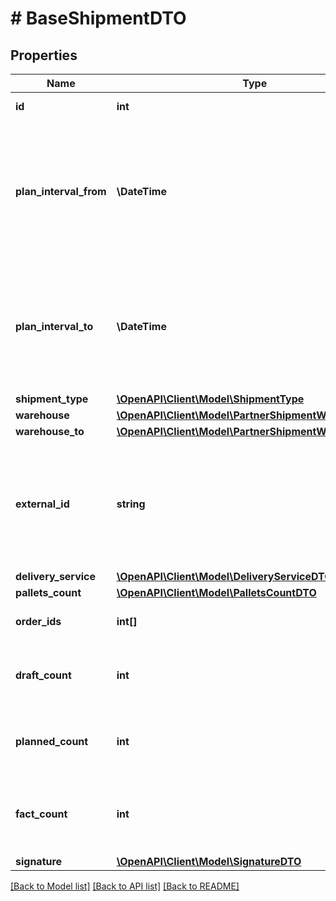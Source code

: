 # # BaseShipmentDTO

## Properties

Name | Type | Description | Notes
------------ | ------------- | ------------- | -------------
**id** | **int** | Идентификатор отгрузки. |
**plan_interval_from** | **\DateTime** | Начало планового интервала отгрузки.  Формат даты: :no-translate[ISO 8601] со смещением относительно :no-translate[UTC]. |
**plan_interval_to** | **\DateTime** | Конец планового интервала отгрузки.  Формат даты: :no-translate[ISO 8601] со смещением относительно :no-translate[UTC. |
**shipment_type** | [**\OpenAPI\Client\Model\ShipmentType**](ShipmentType.md) |  | [optional]
**warehouse** | [**\OpenAPI\Client\Model\PartnerShipmentWarehouseDTO**](PartnerShipmentWarehouseDTO.md) |  | [optional]
**warehouse_to** | [**\OpenAPI\Client\Model\PartnerShipmentWarehouseDTO**](PartnerShipmentWarehouseDTO.md) |  | [optional]
**external_id** | **string** | Идентификатор отгрузки в вашей системе. Если вы еще не передавали идентификатор, вернется идентификатор из параметра &#x60;id&#x60;. | [optional]
**delivery_service** | [**\OpenAPI\Client\Model\DeliveryServiceDTO**](DeliveryServiceDTO.md) |  | [optional]
**pallets_count** | [**\OpenAPI\Client\Model\PalletsCountDTO**](PalletsCountDTO.md) |  | [optional]
**order_ids** | **int[]** | Идентификаторы заказов в отгрузке. |
**draft_count** | **int** | Количество заказов, которое Маркет запланировал к отгрузке. |
**planned_count** | **int** | Количество заказов, которое Маркет подтвердил к отгрузке. |
**fact_count** | **int** | Количество заказов, принятых в сортировочном центре или пункте приема. |
**signature** | [**\OpenAPI\Client\Model\SignatureDTO**](SignatureDTO.md) |  |

[[Back to Model list]](../../README.md#models) [[Back to API list]](../../README.md#endpoints) [[Back to README]](../../README.md)
